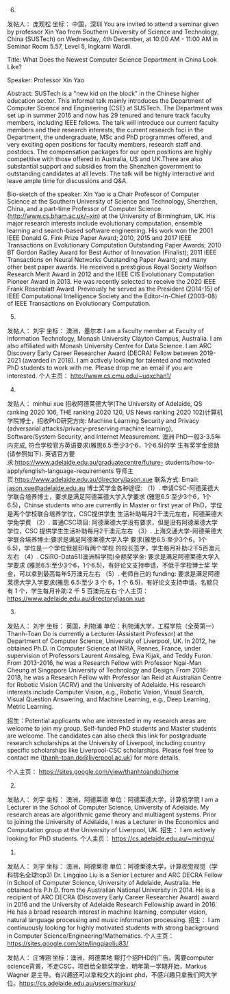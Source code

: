 













6. 
发帖人： 庞观松
坐标： 中国，深圳
You are invited to attend a seminar given by professor Xin Yao from Southern University of Science and Technology, China (SUSTech) on Wednesday, 4th December, at 10:00 AM - 11:00 AM in Seminar Room 5.57, Level 5, Ingkarni Wardli.

Title: What Does the Newest Computer Science Department in China Look Like?

Speaker: Professor Xin Yao

Abstract: SUSTech is a "new kid on the block" in the Chinese higher education sector. This informal talk mainly introduces the Department of Computer Science and Engineering (CSE) at SUSTech. The Department was set up in summer 2016 and now has 29 tenured and tenure track faculty members, including IEEE fellows. The talk will introduce our current faculty members and their research interests, the current research foci in the Department, the undergraduate, MSc and PhD programmes offered, and very exciting open positions for faculty members, research staff and postdocs. The compensation packages for our open positions are highly competitive with those offered in Australia, US and UK.There are also substantial support and subsidies from the Shenzhen government to outstanding candidates at all levels. 
The talk will be highly interactive and leave ample time for discussions and Q&A.

Bio-sketch of the speaker:
Xin Yao is a Chair Professor of Computer Science at the Southern University of Science and Technology, Shenzhen, China, and a part-time Professor of Computer Science (http://www.cs.bham.ac.uk/~xin) at the University of Birmingham, UK. His major research interests include evolutionary computation, ensemble learning and search-based software engineering. His work won the 2001 IEEE Donald G. Fink Prize Paper Award; 2010, 2015 and 2017 IEEE Transactions on Evolutionary Computation Outstanding Paper Awards; 2010 BT Gordon Radley Award for Best Author of Innovation (Finalist); 2011 IEEE Transactions on Neural 
Networks Outstanding Paper Award; and many other best paper awards. He received a prestigious Royal Society Wolfson Research Merit Award in 2012 and the IEEE CIS Evolutionary Computation Pioneer Award in 2013. He was recently selected to receive the 2020 IEEE Frank Rosenblatt Award. Previously he served as the President (2014-15) of IEEE Computational Intelligence Society and the Editor-in-Chief (2003-08) 
of IEEE Transactions on Evolutionary Computation.


5. 
发帖人： 刘宇
坐标： 澳洲，墨尔本
I am a faculty member at Faculty of Information Technology, Monash University Clayton Campus, Australia. I am also affiliated with Monash University Centre for Data Science. I am ARC Discovery Early Career Researcher Award (DECRA) Fellow between 2019-2021 (awarded in 2018). I am actively looking for talented and motivated PhD students to work with me. Please drop me an email if you are interested.
个人主页： http://www.cs.cmu.edu/~uqxchan1/

4.
发贴人： minhui xue
招收阿德莱德大学(The University of Adelaide, QS ranking 2020 106, THE ranking 2020 120, US News ranking 2020 102)计算机学院博士，招收PhD研究方向: Machine Learning Security and Privacy (adversarial attacks/privacy-preserving machine learning), Software/System Security, and Internet Measurement. 澳洲 PhD一般3-3.5年内完成, 符合学校官方英语要求(雅思6.5:至少3个6，1个6.5)的学 生有奖学金资助(请参照如下).
英语官方要求:https://www.adelaide.edu.au/graduatecentre/future- students/how-to-apply/english-language-requirements 导师主页:https://www.adelaide.edu.au/directory/jason.xue 联系方式: Email: jason.xue@adelaide.edu.au
博士奖学金各种途径:
（1）. 申请CSC-阿德莱德大学联合培养博士，要求是满足阿德莱德大学入学要求
(雅思6.5:至少3个6，1个6.5)，Chinse students who are currently in Master or first year of PhD，学位是两个学校联合培养学位，CSC提供学生 生活补助每月2千澳元左右，阿德莱德大学免学费
（2）. 普通CSC项目: 阿德莱德大学没有要求，但是没有阿德莱德大学学位，CSC 提供学生生活补助每月2千澳元左右
（3）. 上海交通大学-阿德莱德大学联合培养博士:要求是满足阿德莱德大学入学 要求(雅思6.5:至少3个6，1个6.5)，学位是一个学位但是印有两个学校 的校长签字，学生每月补助:2千5百澳元左右
（4）. CSIRO-Data61(澳洲科学院)全额奖学金: 要求是满足阿德莱德大学入学要求
(雅思6.5:至少3个6，1个6.5)，有好论文支持申请，不低于学校博士奖
学金，可以拿到最高每年5万澳元左右
（5）. 老师自己的 funding: 要求是满足阿德莱德大学入学要求(雅思 6.5:至少 3
个 6，1 个 6.5)，有好论文支持申请，名额只有 1 个，学生每月补助:2 千 5 百澳元左右
个人主页： https://www.adelaide.edu.au/directory/jason.xue



3.
发贴人： 刘宇
坐标： 英国，利物浦
单位：利物浦大学，工程学院（全英第一）
Thanh-Toan Do is currently a Lecturer (Assistant Professor) at the Department of Computer Science, University of Liverpool, UK. In 2012, he obtained Ph.D. in Computer Science at INRIA, Rennes, France, under supervision of Professors Laurent Amsaleg, Ewa Kijak, and Teddy Furon. From 2013-2016, he was a Research Fellow with Professor Ngai-Man Cheung at Singapore University of Technology and Design. From 2016-2018, he was a Research Fellow with Professor Ian Reid at Australian Centre for Robotic Vision (ACRV) and the University of Adelaide. His research interests include Computer Vision, e.g., Robotic Vision, Visual Search, Visual Question Answering, and Machine Learning, e.g., Deep Learning, Metric Learning. 

招生：Potential applicants who are interested in my research areas are welcome to join my group. Self-funded PhD students and Master students are welcome. The candidates can also check this link for postgraduate research scholarships at the University of Liverpool, including country specific scholarships like Liverpool-CSC scholarships. Please feel free to contact me (thanh-toan.do@liverpool.ac.uk) for more details.

个人主页： https://sites.google.com/view/thanhtoando/home


2.
发贴人： 刘宇
坐标： 澳洲，阿德莱德
单位：阿德莱德大学，计算机学院
I am a Lecturer in the School of Computer Science, University of Adelaide. My research areas are algorithmic game theory and multiagent systems. Prior to joining the University of Adelaide, I was a Lecturer in the Economics and Computation group at the University of Liverpool, UK.
招生： I am actively looking for PhD students.
个人主页： https://cs.adelaide.edu.au/~mingyu/


1.
发贴人： 刘宇
坐标： 澳洲，阿德莱德
单位：阿德莱德大学，计算视觉视觉（学科排名全球top3)
Dr. Lingqiao Liu is a Senior Lecturer and ARC DECRA Fellow in School of Computer Science, University of Adelaide, Australia. He obtained his P.h.D. from the Australian National University in 2014. He is a recipient of ARC DECRA (Discovery Early Career Researcher Award) award in 2016 and the University of Adelaide Research Fellowship award in 2016.  He has a broad research interest in machine learning, computer vision, natural language processing and music information processing.
招生： I am continuously looking for highly motivated students with strong background in Computer Science/Engineering/Mathematics.
个人主页：https://sites.google.com/site/lingqiaoliu83/

发帖人： 庄博涵
坐标：澳洲，阿德莱地
帮打个招PHD的广告。需要computer science背景，不走CSC，项目给全额奖学金，明年第一学期开始，Markus Wagner 是主导。有兴趣还可以拿和交大的joint phd，不感兴趣只拿我们阿大学位。https://cs.adelaide.edu.au/users/markus/
